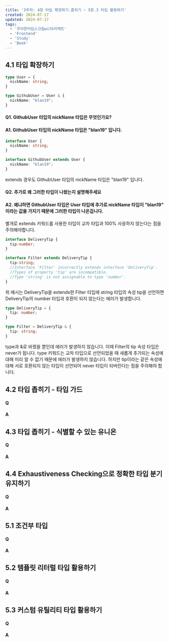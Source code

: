 ```yaml
---
title: '3주차: 4장 타입 확장하기.좁히기 ~ 5장.3 타입 활용하기'
created: 2024-07-17
updated: 2024-07-17
tags:
  - '우아한타입스크립with리액트'
  - 'Frontend'
  - 'Study'
  - 'Book'
---
```


## 4.1 타입 확장하기

```ts
type User = {
  nickName: string;
}

type GithubUser = User & {
  nickName: "blan19";
}
```
#### Q1. GithubUser 타입의 nickName 타입은 무엇인가요?

#### A1. GithubUser 타입의 nickName 타입은 "blan19" 입니다.
```ts
interface User {
  nickName: string;
}

interface GithubUser extends User {
  nickName: "blan19";
}
```
extends 경우도 GithubUser 타입의 nickName 타입은 "blan19" 입니다.

#### Q2. 추가로 왜 그러한 타입이 나왔는지 설명해주세요

#### A2. 왜냐하면 GithubUser 타입은 User 타입에 추가로 nickName 타입이 "blan19" 이라는 값을 가지기 때문에 그러한 타입이 나온겁니다.
별개로 extends 키워드를 사용한 타입이 교차 타입과 100% 사응하지 않는다는 점을 주의해야합니다.
```ts
interface DeliveryTip {
  tip:number;
}

interface Filter extends DeliveryTip {
  tip:string;
  //Interface 'Filter' incorrectly extends interface 'DeliveryTip'.
  //Types of property 'tip' are incompatible.
  //Type 'string' is not assignable to type 'number'.
}
```
위 예시는 DeliveryTip을 extends한 Filter 타입에 string 타입의 속성 tip을 선언하면 DeliveryTip의 number 타입과 호환이 되지 않는다는 에러가 발생합니다.
```ts
type DeliveryTip = {
  tip: number;
}

type Filter = DeliveryTip & {
  tip: string;
}
```
type과 &로 바꿨을 뿐인데 에러가 발생하지 않습니다. 이때 Filter의 tip 속성 타입은 never가 됩니다. type 키워드는 교차 타입으로 선언되었을 때 새롭게 추가되는 속성에 대해 미리 알 수 없기 때문에 에러가 발생하지 않습니다. 하지만 tip이라는 같은 속성에 대해 서로 호환되지 않는 타입이 선언되어 never 타입이 되버린다는 점을 주의해야 합니다.

## 4.2 타입 좁히기 - 타입 가드

#### Q

#### A

## 4.3 타입 좁히기 - 식별할 수 있는 유니온

#### Q

#### A

## 4.4 Exhaustiveness Checking으로 정확한 타입 분기 유지하기

#### Q

#### A

## 5.1 조건부 타입

#### Q

#### A

## 5.2 템플릿 리터럴 타입 활용하기

#### Q

#### A

## 5.3 커스텀 유틸리티 타입 활용하기

#### Q

#### A
